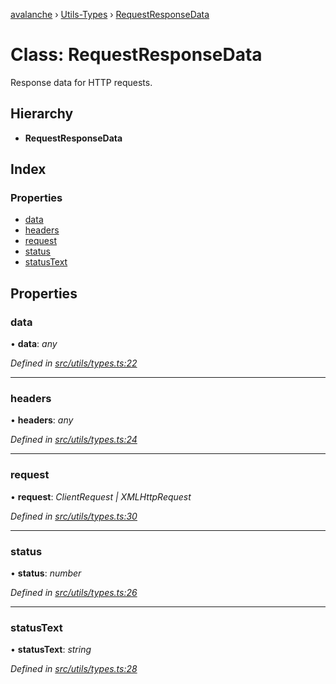 [avalanche](../README.md) › [Utils-Types](../modules/utils_types.md) › [RequestResponseData](utils_types.requestresponsedata.md)

# Class: RequestResponseData

Response data for HTTP requests.

## Hierarchy

* **RequestResponseData**

## Index

### Properties

* [data](utils_types.requestresponsedata.md#data)
* [headers](utils_types.requestresponsedata.md#headers)
* [request](utils_types.requestresponsedata.md#request)
* [status](utils_types.requestresponsedata.md#status)
* [statusText](utils_types.requestresponsedata.md#statustext)

## Properties

###  data

• **data**: *any*

*Defined in [src/utils/types.ts:22](https://github.com/ava-labs/avalanche.js/blob/eabcc2f/src/utils/types.ts#L22)*

___

###  headers

• **headers**: *any*

*Defined in [src/utils/types.ts:24](https://github.com/ava-labs/avalanche.js/blob/eabcc2f/src/utils/types.ts#L24)*

___

###  request

• **request**: *ClientRequest | XMLHttpRequest*

*Defined in [src/utils/types.ts:30](https://github.com/ava-labs/avalanche.js/blob/eabcc2f/src/utils/types.ts#L30)*

___

###  status

• **status**: *number*

*Defined in [src/utils/types.ts:26](https://github.com/ava-labs/avalanche.js/blob/eabcc2f/src/utils/types.ts#L26)*

___

###  statusText

• **statusText**: *string*

*Defined in [src/utils/types.ts:28](https://github.com/ava-labs/avalanche.js/blob/eabcc2f/src/utils/types.ts#L28)*
